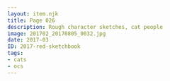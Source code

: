 ```yaml
---
layout: item.njk
title: Page 026
description: Rough character sketches, cat people
image: 201702_20170805_0032.jpg
date: 2017-03
ID: 2017-red-sketchbook
tags:  
- cats 
- ocs
---
```

